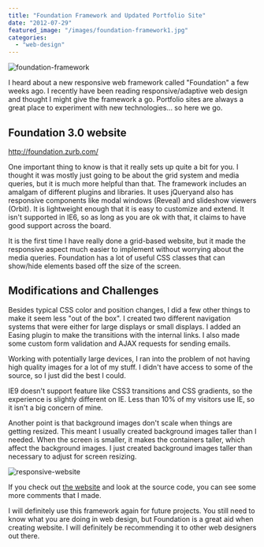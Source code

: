 ```yaml
---
title: "Foundation Framework and Updated Portfolio Site"
date: "2012-07-29"
featured_image: "/images/foundation-framework1.jpg"
categories: 
  - "web-design"
---
```


![](/images/foundation-framework1.jpg "foundation-framework")

I heard about a new responsive web framework called "Foundation" a few weeks ago. I recently have been reading responsive/adaptive web design and thought I might give the framework a go. Portfolio sites are always a great place to experiment with new technologies... so here we go.

## Foundation 3.0 website

http://foundation.zurb.com/

One important thing to know is that it really sets up quite a bit for you. I thought it was mostly just going to be about the grid system and media queries, but it is much more helpful than that. The framework includes an amalgam of different plugins and libraries. It uses jQueryand also has responsive components like modal windows (Reveal) and slideshow viewers (Orbit). It is lightweight enough that it is easy to customize and extend. It isn't supported in IE6, so as long as you are ok with that, it claims to have good support across the board.

It is the first time I have really done a grid-based website, but it made the responsive aspect much easier to implement without worrying about the media queries. Foundation has a lot of useful CSS classes that can show/hide elements based off the size of the screen.

## Modifications and Challenges

Besides typical CSS color and position changes, I did a few other things to make it seem less "out of the box". I created two different navigation systems that were either for large displays or small displays. I added an Easing plugin to make the transitions with the internal links. I also made some custom form validation and AJAX requests for sending emails.

Working with potentially large devices, I ran into the problem of not having high quality images for a lot of my stuff. I didn't have access to some of the source, so I just did the best I could.

IE9 doesn't support feature like CSS3 transitions and CSS gradients, so the experience is slightly different on IE. Less than 10% of my visitors use IE, so it isn't a big concern of mine.

Another point is that background images don't scale when things are getting resized. This meant I usually created background images taller than I needed. When the screen is smaller, it makes the containers taller, which affect the background images. I just created background images taller than necessary to adjust for screen resizing.

![](/images/responsive-website.jpg "responsive-website")

If you check out [the website](http://www.scottpetrovic.com) and look at the source code, you can see some more comments that I made.

I will definitely use this framework again for future projects. You still need to know what you are doing in web design, but Foundation is a great aid when creating website. I will definitely be recommending it to other web designers out there.
